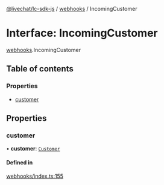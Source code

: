 [@livechat/lc-sdk-js](../README.md) / [webhooks](../modules/webhooks.md) / IncomingCustomer

# Interface: IncomingCustomer

[webhooks](../modules/webhooks.md).IncomingCustomer

## Table of contents

### Properties

- [customer](webhooks.IncomingCustomer.md#customer)

## Properties

### customer

• **customer**: [`Customer`](../modules/webhooks_structures_structures.md#customer)

#### Defined in

[webhooks/index.ts:155](https://github.com/livechat/lc-sdk-js/blob/a63b0a6/src/webhooks/index.ts#L155)
